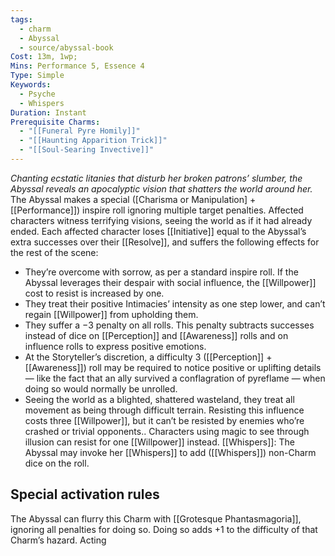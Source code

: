 ```yaml
---
tags:
  - charm
  - Abyssal
  - source/abyssal-book
Cost: 13m, 1wp;
Mins: Performance 5, Essence 4
Type: Simple
Keywords:
  - Psyche
  - Whispers
Duration: Instant
Prerequisite Charms:
  - "[[Funeral Pyre Homily]]"
  - "[[Haunting Apparition Trick]]"
  - "[[Soul-Searing Invective]]"
---
```

*Chanting ecstatic litanies that disturb her broken patrons’ slumber, the Abyssal reveals an apocalyptic vision that shatters the world around her.*
The Abyssal makes a special ([Charisma or Manipulation] + [[Performance]]) inspire roll ignoring multiple target penalties. Affected characters witness terrifying visions, seeing the world as if it had already ended.
Each affected character loses [[Initiative]] equal to the Abyssal’s extra successes over their [[Resolve]], and suffers the following effects for the rest of the scene:
 - They’re overcome with sorrow, as per a standard inspire roll. If the Abyssal leverages their despair with social influence, the [[Willpower]] cost to resist is increased by one.
 - They treat their positive Intimacies’ intensity as one step lower, and can’t regain [[Willpower]] from upholding them.
 - They suffer a −3 penalty on all rolls. This penalty subtracts successes instead of dice on [[Perception]] and [[Awareness]] rolls and on influence rolls to express positive emotions.
 - At the Storyteller’s discretion, a difficulty 3 ([[Perception]] + [[Awareness]]) roll may be required to notice positive or uplifting details — like the fact that an ally survived a conflagration of pyreflame — when doing so would normally be unrolled.
 - Seeing the world as a blighted, shattered wasteland, they treat all movement as being through difficult terrain.
Resisting this influence costs three [[Willpower]], but it can’t be resisted by enemies who’re crashed or trivial opponents.. Characters using magic to see through illusion can resist for one [[Willpower]] instead.
[[Whispers]]: The Abyssal may invoke her [[Whispers]] to add ([[Whispers]]) non-Charm dice on the roll.
## Special activation rules
The Abyssal can flurry this Charm with [[Grotesque Phantasmagoria]], ignoring all penalties for doing so. Doing so adds +1 to the difficulty of that Charm’s hazard.
Acting